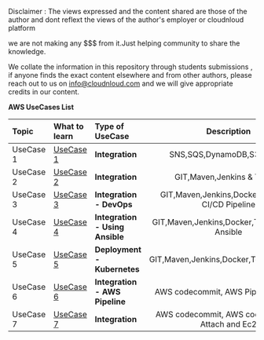 Disclaimer : The views expressed and the content shared are those of the author and dont reflext the views of the author's employer or cloudnloud platform

we are not making any $$$ from it.Just helping community to share the knowledge.

We collate the information in this repository through students submissions , if anyone finds the exact content elsewhere and from other authors, please reach out to us on info@cloudnloud.com and we will give appropriate credits in our content.



**AWS UseCases List**

Topic | What to learn | Type of UseCase | Description
:------|:------|:------|:------:
UseCase 1 | [UseCase 1](/aws/Usecase1/Readme.md) | **Integration** | SNS,SQS,DynamoDB,S3,Python 
UseCase 2 | [UseCase 2](/aws/Usecase2/Readme.md) | **Integration** | GIT,Maven,Jenkins & Tomcat 
UseCase 3 | [UseCase 3](/aws/Usecase3/Readme.md) | **Integration - DevOps** | GIT,Maven,Jenkins,Docker,Tomcat - CI/CD Pipeline 
UseCase 4 | [UseCase 4](/aws/Usecase4/Readme.md) | **Integration - Using Ansible** | GIT,Maven,Jenkins,Docker,Tomcat Using Ansible
UseCase 5 | [UseCase 5](/aws/Usecase5/Readme.md) | **Deployment - Kubernetes** | GIT,Maven,Jenkins,Docker,Tomcat,Ansible 
UseCase 6 | [UseCase 6](/aws/Usecase6/Readme.md) | **Integration - AWS Pipeline** | AWS codecommit, AWS Pipeline and S3
UseCase 7 | [UseCase 7](/aws/Usecase7/Readme.md) | **Integration** | AWS codecommit, AWS codedeploy,S3 Attach and Ec2
